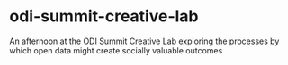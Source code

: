 # odi-summit-creative-lab
An afternoon at the ODI Summit Creative Lab exploring the processes by which open data might create socially valuable outcomes

